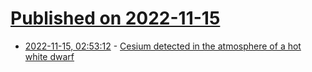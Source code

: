 # [Published on 2022-11-15](index.md)

* [2022-11-15, 02:53:12](https://news.ycombinator.com/item?id=33604654) - [Cesium detected in the atmosphere of a hot white dwarf](https://phys.org/news/2022-11-cesium-atmosphere-hot-white-dwarf.html)
